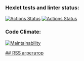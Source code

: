 ### Hexlet tests and linter status:

[![Actions Status](https://github.com/AnastasiaBrykina/frontend-project-11/actions/workflows/hexlet-check.yml/badge.svg)](https://github.com/AnastasiaBrykina/frontend-project-11/actions)
[![Actions Status](https://github.com/AnastasiaBrykina/frontend-project-11/actions/workflows/eslint-check.yml/badge.svg)](https://github.com/AnastasiaBrykina/frontend-project-11/actions)

### Code Climate:

[![Maintainability](https://api.codeclimate.com/v1/badges/3f815f6fbec693ed614d/maintainability)](https://codeclimate.com/github/AnastasiaBrykina/frontend-project-11/maintainability)

[## RSS агрегатор](https://frontend-project-11-nine-alpha.vercel.app/)
